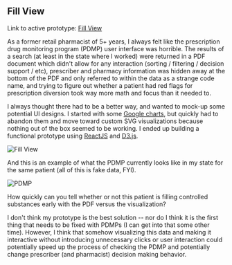 ## Fill View

Link to active prototype: [Fill View](https://legrand.io/fill-view/)

As a former retail pharmacist of 5+ years, I always felt like the prescription drug monitoring program (PDMP) user interface was horrible.  The results of a search (at least in the state where I worked) were returned in a PDF document which didn't allow for any interaction (sorting / filtering / decision support / etc), prescriber and pharmacy information was hidden away at the bottom of the PDF and only referred to within the data as a strange code name, and trying to figure out whether a patient had red flags for prescription diversion took way more math and focus than it needed to.

I always thought there had to be a better way, and wanted to mock-up some potential UI designs.  I started with some [Google charts](https://developers.google.com/chart/), but quickly had to abandon them and move toward custom SVG visualizations because nothing out of the box seemed to be working.  I ended up building a functional prototype using [ReactJS](https://reactjs.org/) and [D3.js](https://d3js.org/).

![Fill View](https://raw.githubusercontent.com/jrlegrand/jrlegrand.github.io/master/img/fill-view/fillview.jpg)

And this is an example of what the PDMP currently looks like in my state for the same patient (all of this is fake data, FYI).

![PDMP](https://raw.githubusercontent.com/jrlegrand/jrlegrand.github.io/master/img/fill-view/pdmp.jpg)

How quickly can you tell whether or not this patient is filling controlled substances early with the PDF versus the visualization?

I don't think my prototype is the best solution -- nor do I think it is the first thing that needs to be fixed with PDMPs (I can get into that some other time).  However, I think that somehow visualizing this data and making it interactive without introducing unnecessary clicks or user interaction could potentially speed up the process of checking the PDMP and potentially change prescriber (and pharmacist) decision making behavior.
